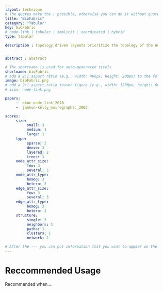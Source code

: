 ```yaml
---
layout: technique
# The quotes make the : possible, otherwise you can do it without quotes
title: "BioFabric"
category: "Tabular"
key: bioFabric
# node-link | tabular | implicit | coordinated | hybrid 
type: tabular

description : Topology driven layouts prioritize the topology of the network over the attributes of the nodes and edges. The most common node-link layouts, such as force-directed layouts, spectral layouts, or orthogonal layouts fall into this class, or more specifically into the free layouts as described by Schulz and Schumann. Trees are also commonly drawn as topology driven node-link layouts.


abstract : abstract

# The shortname is used for auto-generated titels
shortname: bioFabric
# add a 2:1 aspect ratio (e.g., width: 400px, height: 200px) to the folder /assets/images/papers/
image: bioFabric.png
# add a 2:1 aspect ratio teaser figure (e.g., width: 1200px, height: 600px) to the folder /assets/images/papers/
# icon: node-link.png

papers:
     -  okoe_node-link_2018
     -  jankun-kelly_moiregraphs:_2003

scores:
     size: 
          small: 3
          medium: 1
          large: 1
     type: 
          sparse: 3
          dense: 3
          layered: 2
          trees: 1
     node_attr_size: 
          few: 3
          several: 3
     node_attr_type: 
          homog: 3
          hetero: 3
     edge_attr_size: 
          few: 3
          several: 3
     edge_attr_type: 
          homog: 3
          hetero: 3
     structure: 
          single: 3
          neighbors: 1
          paths: 1
          clusters: 1
          network: 2

# After the --- you can put information that you want to appear on the website using markdown formatting or HTML. A good example are acknowledgements, extra references, an erratum, etc.
---
```


# Reccommended Usage

Recommended when...


